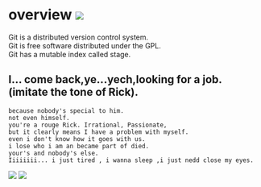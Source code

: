 # overview ![](https://img.shields.io/badge/property-personal%20repository-brightgreen.svg)
Git is a distributed version control system.  
Git is free software distributed under the GPL.  
Git has a mutable index called stage.  

## I... come back,ye...yech,looking for a job.  (imitate the tone of Rick).
```
because nobody's special to him.
not even himself.
you're a rouge Rick. Irrational, Passionate, 
but it clearly means I have a problem with myself.
even i don't know how it goes with us. 
i lose who i am an became part of died.
your's and nobody's else.
Iiiiiiii... i just tired , i wanna sleep ,i just nedd close my eyes.
```
![](https://img3.doubanio.com/view/photo/l/public/p2520557733.webp)
![](https://img1.doubanio.com/view/photo/l/public/p2453651608.webp)
![]()![]()![]()
